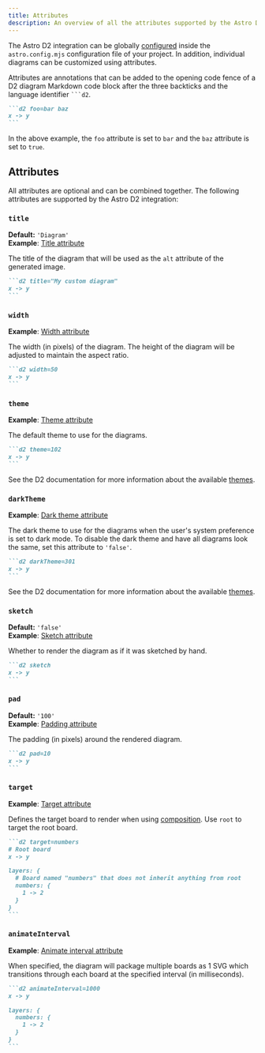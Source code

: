 ```yaml
---
title: Attributes
description: An overview of all the attributes supported by the Astro D2 integration.
---
```


The Astro D2 integration can be globally [configured](/configuration/) inside the `astro.config.mjs` configuration file of your project.
In addition, individual diagrams can be customized using attributes.

Attributes are annotations that can be added to the opening code fence of a D2 diagram Markdown code block after the three backticks and the language identifier <code>```d2</code>.

````md title="src/content/docs/example.md" "foo=bar baz"
```d2 foo=bar baz
x -> y
```
````

In the above example, the `foo` attribute is set to `bar` and the `baz` attribute is set to `true`.

## Attributes

All attributes are optional and can be combined together.
The following attributes are supported by the Astro D2 integration:

### `title`

**Default:** `'Diagram'`  
**Example**: [Title attribute](/examples/attributes/title/)

The title of the diagram that will be used as the `alt` attribute of the generated image.

````md title="src/content/docs/example.md" 'title="My custom diagram"'
```d2 title="My custom diagram"
x -> y
```
````

### `width`

**Example**: [Width attribute](/examples/attributes/width/)

The width (in pixels) of the diagram.
The height of the diagram will be adjusted to maintain the aspect ratio.

````md title="src/content/docs/example.md" "width=50"
```d2 width=50
x -> y
```
````

### `theme`

**Example**: [Theme attribute](/examples/attributes/theme/)

The default theme to use for the diagrams.

````md title="src/content/docs/example.md" "theme=102"
```d2 theme=102
x -> y
```
````

See the D2 documentation for more information about the available [themes](https://d2lang.com/tour/themes).

### `darkTheme`

**Example**: [Dark theme attribute](/examples/attributes/dark-theme/)

The dark theme to use for the diagrams when the user's system preference is set to dark mode.
To disable the dark theme and have all diagrams look the same, set this attribute to `'false'`.

````md title="src/content/docs/example.md" "darkTheme=301"
```d2 darkTheme=301
x -> y
```
````

See the D2 documentation for more information about the available [themes](https://d2lang.com/tour/themes).

### `sketch`

**Default:** `'false'`  
**Example**: [Sketch attribute](/examples/attributes/sketch/)

Whether to render the diagram as if it was sketched by hand.

````md title="src/content/docs/example.md" "sketch"
```d2 sketch
x -> y
```
````

### `pad`

**Default:** `'100'`  
**Example**: [Padding attribute](/examples/attributes/padding/)

The padding (in pixels) around the rendered diagram.

````md title="src/content/docs/example.md" "pad=10"
```d2 pad=10
x -> y
```
````

### `target`

**Example**: [Target attribute](/examples/attributes/target/)

Defines the target board to render when using [composition](https://d2lang.com/tour/composition).
Use `root` to target the root board.

````md title="src/content/docs/example.md" "target=numbers"
```d2 target=numbers
# Root board
x -> y

layers: {
  # Board named "numbers" that does not inherit anything from root
  numbers: {
    1 -> 2
  }
}
```
````

### `animateInterval`

**Example**: [Animate interval attribute](/examples/attributes/animate-interval/)

When specified, the diagram will package multiple boards as 1 SVG which transitions through each board at the specified interval (in milliseconds).

````md title="src/content/docs/example.md" "animateInterval=1000"
```d2 animateInterval=1000
x -> y

layers: {
  numbers: {
    1 -> 2
  }
}
```
````
